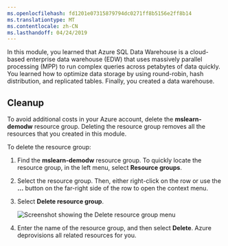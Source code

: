 ```yaml
---
ms.openlocfilehash: fd1201e07315879794dc0271ff8b5156e2ff8b14
ms.translationtype: MT
ms.contentlocale: zh-CN
ms.lasthandoff: 04/24/2019
---
```

In this module, you learned that Azure SQL Data Warehouse is a cloud-based enterprise data warehouse (EDW) that uses massively parallel processing (MPP) to run complex queries across petabytes of data quickly. You learned how to optimize data storage by using round-robin, hash distribution, and replicated tables. Finally, you created a data warehouse.

## <a name="cleanup"></a>Cleanup

To avoid additional costs in your Azure account, delete the **mslearn-demodw** resource group. Deleting the resource group removes all the resources that you created in this module. 

To delete the resource group:

1. Find the **mslearn-demodw** resource group. To quickly locate the resource group, in the left menu, select **Resource groups**.

1. Select the resource group. Then, either right-click on the row or use the **...** button on the far-right side of the row to open the context menu.

1. Select **Delete resource group**.

    ![Screenshot showing the Delete resource group menu](../media/7-cleanup.png)

1. Enter the name of the resource group, and then select **Delete**. Azure deprovisions all related resources for you.
